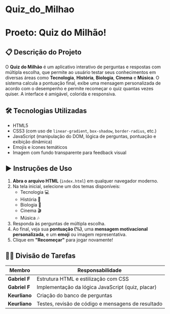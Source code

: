 # Quiz_do_Milhao

# Proeto: Quiz do Milhão! 

## 📋 Descrição do Projeto

O **Quiz do Milhão** é um aplicativo interativo de perguntas e respostas com múltipla escolha, que permite ao usuário testar seus conhecimentos em diversas áreas como **Tecnologia**, **História**, **Biologia**, **Cinema** e **Música**. O sistema calcula a pontuação final, exibe uma mensagem personalizada de acordo com o desempenho e permite recomeçar o quiz quantas vezes quiser. A interface é amigável, colorida e responsiva.

## 🛠️ Tecnologias Utilizadas

- HTML5
- CSS3 (com uso de `linear-gradient`, `box-shadow`, `border-radius`, etc.)
- JavaScript (manipulação do DOM, lógica de perguntas, pontuação e exibição dinâmica)
- Emojis e ícones temáticos
- Imagem com fundo transparente para feedback visual

## ▶️ Instruções de Uso

1. **Abra o arquivo HTML** (`index.html`) em qualquer navegador moderno.
2. Na tela inicial, selecione um dos temas disponíveis:
   - Tecnologia 💻
   - História 📜
   - Biologia 🌿
   - Cinema 🎬
   - Música 🎶
3. Responda às perguntas de múltipla escolha.
4. Ao final, veja sua **pontuação (%)**, uma **mensagem motivacional personalizada**, e um **emoji** ou imagem representativa.
5. Clique em **"Recomeçar"** para jogar novamente!

## 👨‍💻 Divisão de Tarefas

| Membro 		 | Responsabilidade                                  |
|------------------------|---------------------------------------------------|
| **Gabriel F**          | Estrutura HTML e estilização com CSS              |
| **Gabriel F**          | Implementação da lógica JavaScript (quiz, placar) |
| **Keurliano**          | Criação do banco de perguntas                     |
| **Keurliano**          | Testes, revisão de código e mensagens de resultado|
